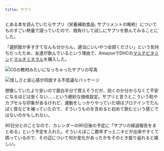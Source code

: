 ```yaml
---
title: サプリ
---
```

とある本を読んでいたらサプリ（栄養補助食品; サプリメントの略称）についてものすごい熱量で語っていたので、根負けして試しにサプリを飲んでみることにした。

「選択肢が多すぎてなんも分からん、適当にいいやつ全部ください」という気持ちだったため、友達が飲んでいるという理由で、AmazonでDHCの[マルチビタミン](https://www.amazon.co.jp/dp/B00GX1E3R6?th=1)と[マルチミネラル](https://www.amazon.co.jp/dp/B01MSSWA5K)を購入した。

![](https://lh5.googleusercontent.com/1mlTzmuUpWBkuJ2ePPwc6QL0UwCOT7vkX14rw7kvSF32cH2YYqPhHJcoOyD_XB3VCXdweOanfwW96xS6G4rSMawBwB2IOPHO4NYmEwDnqNwBpUVkL2InrxRRzVDZRK1WPbobAAiPTR3mVTwB7FESkJUC7GhjAekL0lURuKkhW0fZhw_0GokJECHw "CGの教材みたいになっちゃったサプリの写真")

![](https://lh3.googleusercontent.com/CRw2cMGloOck4nOo-nZ193UWT52hLj5JbAFubhZkh4C9FJ7_5U89Aw0S3NEQgeK1C_nrSk-Aj2fsDQ1xmkrYYytJt3IcG793TJPegg-JgZceOVZZ20kw-pzAcJ18p5BKhFYfLF_xhWBZlZbqUBwjCtk5KJ_POOJAsMtunJH026xdilNYTs83EYIM "怪しさと安心感が同居する不思議なパッケージ")

想像していたより安いので面白半分で買えそうだが、効くのか分からなくて不安になるほどは安くない……という絶妙な価格設定。サプリと言うとこういう粒やカプセルな印象があるけれど、運動をしっかりやっていた頃はプロテインでたんぱく質などを補っていたので、そういうものを含めると初めて飲むという感じではないのかもしれない。

90日分とのことなので、カレンダーの90日後の予定に「サプリの経過報告をまとめる」という予定を入れた。そういえばここ数年ずっとニキビが出来やすくて困っているので、その辺について何か変化があったかをそのとき振り返れると嬉しい。
